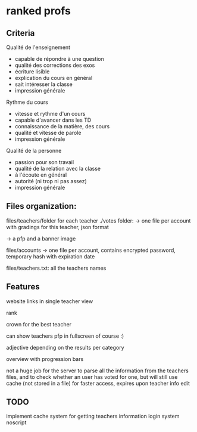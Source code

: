 # ranked profs

## Criteria

Qualité de l'enseignement
- capable de répondre à une question
- qualité des corrections des exos
- écriture lisible
- explication du cours en général
- sait intéresser la classe
- impression générale

Rythme du cours
- vitesse et rythme d'un cours
- capable d'avancer dans les TD
- connaissance de la matière, des cours
- qualité et vitesse de parole
- impression générale

Qualité de la personne
- passion pour son travail
- qualité de la relation avec la classe
- à l'écoute en général
- autorité (ni trop ni pas assez)
- impression générale

## Files organization:

files/teachers/folder for each teacher
./votes folder:
  -> one file per account with gradings for this teacher, json format

-> a pfp and a banner image

files/accounts
-> one file per account, contains encrypted password, temporary hash with expiration date

files/teachers.txt: all the teachers names

## Features

website links in single teacher view

rank

crown for the best teacher

can show teachers pfp in fullscreen of course :)

adjective depending on the results per category

overview with progression bars

not a huge job for the server to parse all the information from the teachers files, and to check whether an user has voted for one, but will still use cache (not stored in a file) for faster access, expires upon teacher info edit

## TODO
implement cache system for getting teachers information
login system
noscript
